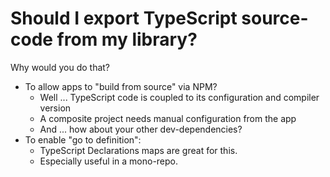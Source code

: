 # Should I export TypeScript source-code from my library?

Why would you do that?

<v-clicks depth="2">

- To allow apps to "build from source" via NPM?
  - Well ... TypeScript code is coupled to its configuration and compiler version
  - A composite project needs manual configuration from the app
  - And ... how about your other dev-dependencies?
- To enable "go to definition":
  - TypeScript Declarations maps are great for this.
  - Especially useful in a mono-repo.

</v-clicks>

<!--
Technically, you could ship a composite project and accurate peer dependency on the compiler.
But this is not how it's done.
-->
